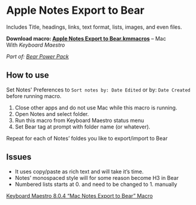 # Apple Notes Export to Bear
Includes Title, headings, links, text format, lists, images, and even files.

**Download macro: [Apple Notes Export to Bear.kmmacros](https://forum.keyboardmaestro.com/uploads/default/original/3X/8/8/88670fbb428f3eee0be4c043789e6c394f9344cd.kmmacros)** – Mac   
With *Keyboard Maestro* 

*Part of: [Bear Power Pack](https://github.com/rovest/Bear-Power-Pack/blob/master/README.md)*

## How to use
Set Notes' Preferences to `Sort notes by: Date Edited` or by: `Date Created` before running macro.

1. Close other apps and do not use Mac while this macro is running.
2. Open Notes and select folder.
3. Run this macro from Keyboard Maestro status menu
4. Set Bear tag at prompt with folder name (or whatever).

Repeat for each of Notes’ foldes you like to export/import to Bear

## Issues
* It uses copy/paste as rich text and will take it’s time.
* Notes’ monospaced style will for some reason become H3 in Bear
* Numbered lists starts at 0. and need to be changed to 1. manually

[Keyboard Maestro 8.0.4 “Mac Notes Export to Bear” Macro](https://forum.keyboardmaestro.com/t/keyboard-maestro-8-0-4-mac-notes-export-to-bear-macro/9412)
